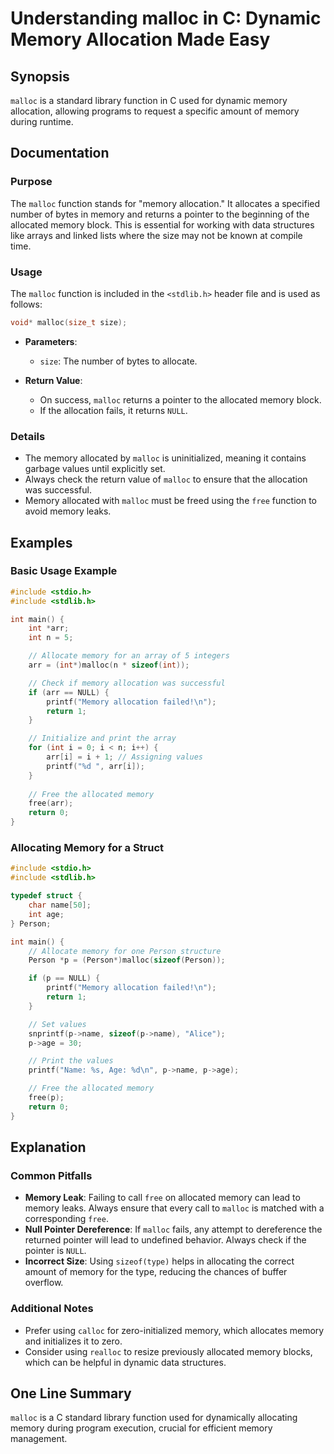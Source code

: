 <!--
Meta Description: # Understanding malloc in C: Dynamic Memory Allocation Made Easy ## Synopsis `malloc` is a standard library function in C used for dynamic memory allo...
Meta Keywords: memory, malloc, allocation, allocated, int
-->

# Understanding malloc in C: Dynamic Memory Allocation Made Easy

## Synopsis
`malloc` is a standard library function in C used for dynamic memory allocation, allowing programs to request a specific amount of memory during runtime.

## Documentation
### Purpose
The `malloc` function stands for "memory allocation." It allocates a specified number of bytes in memory and returns a pointer to the beginning of the allocated memory block. This is essential for working with data structures like arrays and linked lists where the size may not be known at compile time.

### Usage
The `malloc` function is included in the `<stdlib.h>` header file and is used as follows:

```c
void* malloc(size_t size);
```

- **Parameters**:
  - `size`: The number of bytes to allocate.

- **Return Value**:
  - On success, `malloc` returns a pointer to the allocated memory block.
  - If the allocation fails, it returns `NULL`.

### Details
- The memory allocated by `malloc` is uninitialized, meaning it contains garbage values until explicitly set.
- Always check the return value of `malloc` to ensure that the allocation was successful.
- Memory allocated with `malloc` must be freed using the `free` function to avoid memory leaks.

## Examples
### Basic Usage Example

```c
#include <stdio.h>
#include <stdlib.h>

int main() {
    int *arr;
    int n = 5;

    // Allocate memory for an array of 5 integers
    arr = (int*)malloc(n * sizeof(int));

    // Check if memory allocation was successful
    if (arr == NULL) {
        printf("Memory allocation failed!\n");
        return 1;
    }

    // Initialize and print the array
    for (int i = 0; i < n; i++) {
        arr[i] = i + 1; // Assigning values
        printf("%d ", arr[i]);
    }
    
    // Free the allocated memory
    free(arr);
    return 0;
}
```

### Allocating Memory for a Struct
```c
#include <stdio.h>
#include <stdlib.h>

typedef struct {
    char name[50];
    int age;
} Person;

int main() {
    // Allocate memory for one Person structure
    Person *p = (Person*)malloc(sizeof(Person));

    if (p == NULL) {
        printf("Memory allocation failed!\n");
        return 1;
    }

    // Set values
    snprintf(p->name, sizeof(p->name), "Alice");
    p->age = 30;

    // Print the values
    printf("Name: %s, Age: %d\n", p->name, p->age);

    // Free the allocated memory
    free(p);
    return 0;
}
```

## Explanation
### Common Pitfalls
- **Memory Leak**: Failing to call `free` on allocated memory can lead to memory leaks. Always ensure that every call to `malloc` is matched with a corresponding `free`.
- **Null Pointer Dereference**: If `malloc` fails, any attempt to dereference the returned pointer will lead to undefined behavior. Always check if the pointer is `NULL`.
- **Incorrect Size**: Using `sizeof(type)` helps in allocating the correct amount of memory for the type, reducing the chances of buffer overflow.

### Additional Notes
- Prefer using `calloc` for zero-initialized memory, which allocates memory and initializes it to zero.
- Consider using `realloc` to resize previously allocated memory blocks, which can be helpful in dynamic data structures.

## One Line Summary
`malloc` is a C standard library function used for dynamically allocating memory during program execution, crucial for efficient memory management.